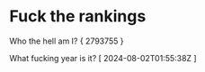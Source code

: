 # Fuck the rankings

Who the hell am I?
{ 2793755 }

What fucking year is it?
[ 2024-08-02T01:55:38Z ]

